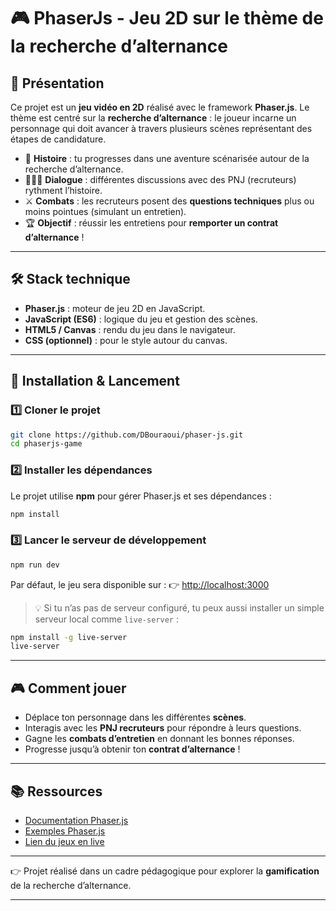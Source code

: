 # 🎮 PhaserJs - Jeu 2D sur le thème de la recherche d’alternance

## 📌 Présentation

Ce projet est un **jeu vidéo en 2D** réalisé avec le framework **Phaser.js**.
Le thème est centré sur la **recherche d’alternance** : le joueur incarne un personnage qui doit avancer à travers plusieurs scènes représentant des étapes de candidature.

* 📖 **Histoire** : tu progresses dans une aventure scénarisée autour de la recherche d’alternance.
* 🧑‍🤝‍🧑 **Dialogue** : différentes discussions avec des PNJ (recruteurs) rythment l’histoire.
* ⚔️ **Combats** : les recruteurs posent des **questions techniques** plus ou moins pointues (simulant un entretien).
* 🏆 **Objectif** : réussir les entretiens pour **remporter un contrat d’alternance** !

---

## 🛠️ Stack technique

* **Phaser.js** : moteur de jeu 2D en JavaScript.
* **JavaScript (ES6)** : logique du jeu et gestion des scènes.
* **HTML5 / Canvas** : rendu du jeu dans le navigateur.
* **CSS (optionnel)** : pour le style autour du canvas.

---

## 🚀 Installation & Lancement

### 1️⃣ Cloner le projet

```bash
git clone https://github.com/DBouraoui/phaser-js.git
cd phaserjs-game
```

### 2️⃣ Installer les dépendances

Le projet utilise **npm** pour gérer Phaser.js et ses dépendances :

```bash
npm install
```

### 3️⃣ Lancer le serveur de développement

```bash
npm run dev
```

Par défaut, le jeu sera disponible sur :
👉 [http://localhost:3000](http://localhost:3000)

> 💡 Si tu n’as pas de serveur configuré, tu peux aussi installer un simple serveur local comme `live-server` :

```bash
npm install -g live-server
live-server
```

---

## 🎮 Comment jouer

* Déplace ton personnage dans les différentes **scènes**.
* Interagis avec les **PNJ recruteurs** pour répondre à leurs questions.
* Gagne les **combats d’entretien** en donnant les bonnes réponses.
* Progresse jusqu’à obtenir ton **contrat d’alternance** !

---

## 📚 Ressources

* [Documentation Phaser.js](https://phaser.io/)
* [Exemples Phaser.js](https://phaser.io/examples)
* [Lien du jeux en live](https://webac-jsf-display.vercel.app/dylan)

---

👉 Projet réalisé dans un cadre pédagogique pour explorer la **gamification** de la recherche d’alternance.

---